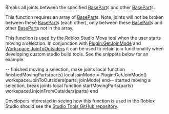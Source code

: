 Breaks all joints between the specified [BasePart](https://developer.roblox.com/en-us/api-reference/class/BasePart)s and other [BasePart](https://developer.roblox.com/en-us/api-reference/class/BasePart)s.

This function requires an array of [BasePart](https://developer.roblox.com/en-us/api-reference/class/BasePart)s. Note, joints will not be broken between these [BasePart](https://developer.roblox.com/en-us/api-reference/class/BasePart)s (each other), only between these [BasePart](https://developer.roblox.com/en-us/api-reference/class/BasePart)s and other [BasePart](https://developer.roblox.com/en-us/api-reference/class/BasePart)s not in the array.

This function is used by the Roblox Studio Move tool when the user starts moving a selection. In conjunction with [Plugin:GetJoinMode](https://developer.roblox.com/en-us/api-reference/function/Plugin/GetJoinMode) and [Workspace:JoinToOutsiders](https://developer.roblox.com/en-us/api-reference/function/Workspace/JoinToOutsiders) it can be used to retain join functionality when developing custom studio build tools. See the snippets below for an example.

\-- finished moving a selection, make joints
local function finishedMovingParts(parts)
	local joinMode = Plugin:GetJoinMode()
	workspace:JoinToOutsiders(parts, joinMode)
end\-- started moving a selection, break joints
local function startMovingParts(parts)
	workspace:UnjoinFromOutsiders(parts)
end

Developers interested in seeing how this function is used in the Roblox Studio should see the [Studio Tools GitHub repository](https://github.com/Roblox/Studio-Tools).
